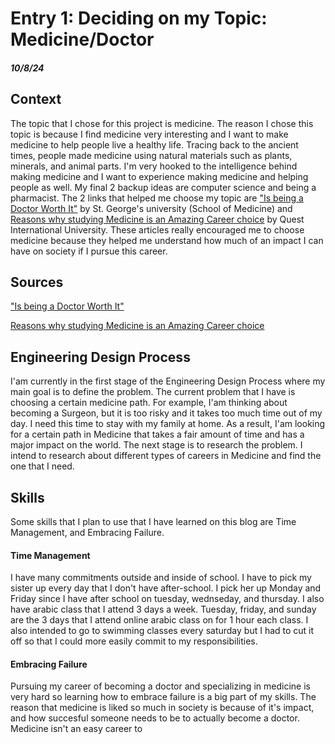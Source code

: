 # Entry 1: Deciding on my Topic: Medicine/Doctor
##### 10/8/24

## Context

The topic that I chose for this project is medicine. The reason I chose this topic is because I find medicine very interesting and I want to make medicine to help people live a healthy life. Tracing back to the ancient times, people made medicine using natural materials such as plants, minerals, and animal parts. I'm very hooked to the intelligence behind making medicine and I want to experience making medicine and helping people as well. My final 2 backup ideas are computer science and being a pharmacist. The 2 links that helped me choose my topic are ["Is being a Doctor Worth It"](https://www.sgu.edu/blog/medical/is-being-a-doctor-worth-it/) by St. George's university (School of Medicine) and [Reasons why studying Medicine is an Amazing Career choice](https://qiu.edu.my/7-reasons-why-studying-medicine-is-an-amazing-career-choice/) by Quest International University. These articles really encouraged me to choose medicine because they helped me understand how much of an impact I can have on society if I pursue this career.

## Sources

["Is being a Doctor Worth It"](https://www.sgu.edu/blog/medical/is-being-a-doctor-worth-it/)

[Reasons why studying Medicine is an Amazing Career choice](https://qiu.edu.my/7-reasons-why-studying-medicine-is-an-amazing-career-choice/)
## Engineering Design Process

I'am currently in the first stage of the Engineering Design Process where my main goal is to define the problem. The current problem that I have is choosing a certain medicine path. For example, I'am thinking about becoming a Surgeon, but it is too risky and it takes too much time out of my day. I need this time to stay with my family at home. As a result, I'am looking for a certain path in Medicine that takes a fair amount of time and has a major impact on the world. The next stage is to research the problem. I intend to research about different types of careers in Medicine and find the one that I need.

## Skills

Some skills that I plan to use that I have learned on this blog are Time Management, and Embracing Failure.

#### Time Management

I have many commitments outside and inside of school. I have to pick my sister up every day that I don't have after-school. I pick her up Monday and Friday since I have after school on tuesday, wednseday, and thursday. I also have arabic class that I attend 3 days a week. Tuesday, friday, and sunday are the 3 days that I attend online arabic class on for 1 hour each class. I also intended to go to swimming classes every saturday but I had to cut it off so that I could more easily commit to my responsibilities. 

#### Embracing Failure

Pursuing my career of becoming a doctor and specializing in medicine is very hard so learning how to embrace failure is a big part of my skills. The reason that medicine is liked so much in society is because of it's impact, and how succesful someone needs to be to actually become a doctor. Medicine isn't an easy career to 
